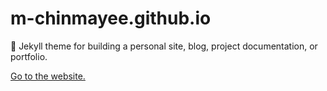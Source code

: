 # m-chinmayee.github.io
:triangular_ruler: Jekyll theme for building a personal site, blog, project documentation, or portfolio.

[Go to the website.](https://m-chinmayee.github.io/)
